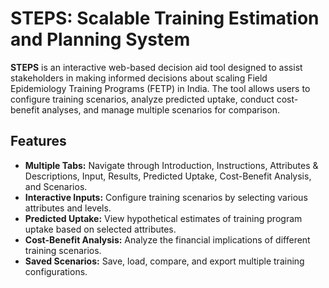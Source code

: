 # STEPS: Scalable Training Estimation and Planning System

**STEPS** is an interactive web-based decision aid tool designed to assist stakeholders in making informed decisions about scaling Field Epidemiology Training Programs (FETP) in India. The tool allows users to configure training scenarios, analyze predicted uptake, conduct cost-benefit analyses, and manage multiple scenarios for comparison.

## Features

- **Multiple Tabs:** Navigate through Introduction, Instructions, Attributes & Descriptions, Input, Results, Predicted Uptake, Cost-Benefit Analysis, and Scenarios.
- **Interactive Inputs:** Configure training scenarios by selecting various attributes and levels.
- **Predicted Uptake:** View hypothetical estimates of training program uptake based on selected attributes.
- **Cost-Benefit Analysis:** Analyze the financial implications of different training scenarios.
- **Saved Scenarios:** Save, load, compare, and export multiple training configurations.

